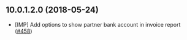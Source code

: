 ## 10.0.1.2.0 (2018-05-24)

- \[IMP\] Add options to show partner bank account in invoice report
  ([\#458](https://github.com/OCA/bank-payment/issues/458))
